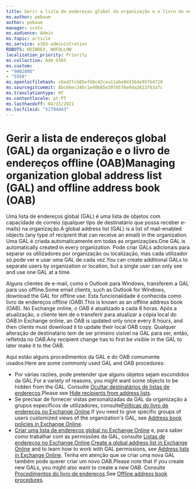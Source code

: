 ```yaml
---
title: Gerir a lista de endereços global da organização e o livro de endereços offline
ms.author: pebaum
author: pebaum
manager: scotv
ms.audience: Admin
ms.topic: article
ms.service: o365-administration
ROBOTS: NOINDEX, NOFOLLOW
localization_priority: Priority
ms.collection: Adm_O365
ms.custom:
- "9002895"
- "5550"
ms.openlocfilehash: c6ad2fcb85ef68c42cea11ebe0d1564e957b4720
ms.sourcegitcommit: 8bc60ec34bc1e40685e3976576e04a2623f63a7c
ms.translationtype: HT
ms.contentlocale: pt-PT
ms.lasthandoff: 04/15/2021
ms.locfileid: "51794843"
---
```

# <a name="managing-organization-global-address-list-gal-and-offline-address-book-oab"></a><span data-ttu-id="17640-102">Gerir a lista de endereços global (GAL) da organização e o livro de endereços offline (OAB)</span><span class="sxs-lookup"><span data-stu-id="17640-102">Managing organization global address list (GAL) and offline address book (OAB)</span></span>

<span data-ttu-id="17640-103">Uma lista de endereços global (GAL) é uma lista de objetos com capacidade de correio (qualquer tipo de destinatário que possa receber e-mails) na organização.</span><span class="sxs-lookup"><span data-stu-id="17640-103">A global address list (GAL) is a list of mail-enabled objects (any type of recipient that can receive an email) in the organization.</span></span> <span data-ttu-id="17640-104">Uma GAL é criada automaticamente em todas as organizações.</span><span class="sxs-lookup"><span data-stu-id="17640-104">One GAL is automatically created in every organization.</span></span> <span data-ttu-id="17640-105">Pode criar GALs adicionais para separar os utilizadores por organização ou localização, mas cada utilizador só pode ver e usar uma GAL de cada vez.</span><span class="sxs-lookup"><span data-stu-id="17640-105">You can create additional GALs to separate users by organization or location, but a single user can only see and use one GAL at a time.</span></span>

<span data-ttu-id="17640-106">Alguns clientes de e-mail, como o Outlook para Windows, transferem a GAL para uso offline.</span><span class="sxs-lookup"><span data-stu-id="17640-106">Some email clients, such as Outlook for Windows, download the GAL for offline use.</span></span> <span data-ttu-id="17640-107">Esta funcionalidade é conhecida como livro de endereços offline (OAB).</span><span class="sxs-lookup"><span data-stu-id="17640-107">This is known as an offline address book (OAB).</span></span> <span data-ttu-id="17640-108">No Exchange online, o OAB é atualizado a cada 8 horas. Após a atualização, o cliente tem de o transferir para atualizar a cópia local do OAB.</span><span class="sxs-lookup"><span data-stu-id="17640-108">In Exchange online, an OAB is updated only once every 8 hours, and then clients must download it to update their local OAB copy.</span></span> <span data-ttu-id="17640-109">Qualquer alteração de destinatário tem de ser primeiro visível na GAL para ser, então, refletida no OAB.</span><span class="sxs-lookup"><span data-stu-id="17640-109">Any recipient change has to first be visible in the GAL to later make it to the OAB.</span></span>

<span data-ttu-id="17640-110">Aqui estão alguns procedimentos da GAL e do OAB comumente usados:</span><span class="sxs-lookup"><span data-stu-id="17640-110">Here are some commonly used GAL and OAB procedures:</span></span>

- <span data-ttu-id="17640-111">Por várias razões, pode pretender que alguns objetos sejam escondidos da GAL.</span><span class="sxs-lookup"><span data-stu-id="17640-111">For a variety of reasons, you might want some objects to be hidden from the GAL.</span></span> <span data-ttu-id="17640-112">Consulte [Ocultar destinatários de listas de endereços](https://docs.microsoft.com/exchange/address-books/address-lists/manage-address-lists#hide-recipients-from-address-lists).</span><span class="sxs-lookup"><span data-stu-id="17640-112">Please see [Hide recipients from address lists](https://docs.microsoft.com/exchange/address-books/address-lists/manage-address-lists#hide-recipients-from-address-lists).</span></span>
- <span data-ttu-id="17640-113">Se precisar de fornecer vistas personalizadas da GAL da organização a grupos específicos de utilizadores, consulte[Políticas do livro de endereços no Exchange Online](https://docs.microsoft.com/exchange/address-books/address-book-policies/address-book-policies).</span><span class="sxs-lookup"><span data-stu-id="17640-113">If you need to give specific groups of users customized views of the organization's GAL, see [Address book policies in Exchange Online](https://docs.microsoft.com/exchange/address-books/address-book-policies/address-book-policies).</span></span>
- <span data-ttu-id="17640-114">[Criar uma lista de endereços global no Exchange Online](https://docs.microsoft.com/exchange/address-books/address-lists/create-global-address-list) e, para saber como trabalhar com as permissões da GAL, consulte [Listas de endereços no Exchange Online](https://docs.microsoft.com/exchange/address-books/address-lists/address-lists).</span><span class="sxs-lookup"><span data-stu-id="17640-114">[Create a global address list in Exchange Online](https://docs.microsoft.com/exchange/address-books/address-lists/create-global-address-list) and to learn how to work with GAL permissions, see [Address lists in Exchange Online](https://docs.microsoft.com/exchange/address-books/address-lists/address-lists).</span></span> <span data-ttu-id="17640-115">Tenha em atenção que se criar uma nova GAL também pode querer criar um novo OAB.</span><span class="sxs-lookup"><span data-stu-id="17640-115">Please note that if you create new GALs, you might also want to create a new OAB.</span></span> <span data-ttu-id="17640-116">Consulte [Procedimentos do livro de endereços](https://docs.microsoft.com/exchange/address-books/offline-address-books/offline-address-book-procedures).</span><span class="sxs-lookup"><span data-stu-id="17640-116">See [Offline address book procedures](https://docs.microsoft.com/exchange/address-books/offline-address-books/offline-address-book-procedures).</span></span>
